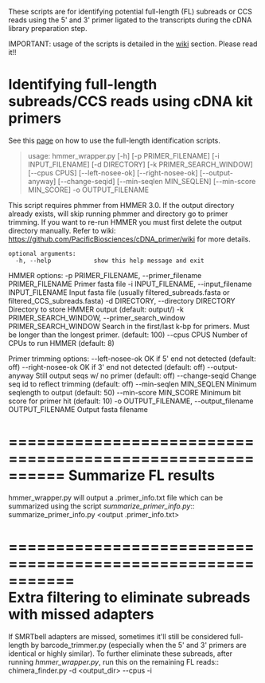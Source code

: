 These scripts are for identifying potential full-length (FL) subreads or CCS reads using the 5' and 3' primer ligated to the transcripts during the cDNA library preparation step.

IMPORTANT: usage of the scripts is detailed in the [wiki](https://github.com/Magdoll/cDNA_primer/wiki) section. Please read it!!


# Identifying full-length subreads/CCS reads using cDNA kit primers

See this [page](https://github.com/Magdoll/cDNA_primer/wiki/How-to-identify-full-length-transcripts-in-PacBio-data) on how to use the full-length identification scripts. 


> usage: hmmer_wrapper.py
>       [-h] [-p PRIMER_FILENAME] [-i INPUT_FILENAME] [-d DIRECTORY]
>       [-k PRIMER_SEARCH_WINDOW] [--cpus CPUS] [--left-nosee-ok]
>       [--right-nosee-ok] [--output-anyway] [--change-seqid]
>       [--min-seqlen MIN_SEQLEN] [--min-score MIN_SCORE] -o OUTPUT_FILENAME

 This script requires phmmer from HMMER 3.0.
 If the output directory already exists, will skip running phmmer and directory go to primer trimming.
 If you want to re-run HMMER you must first delete the output directory manually.
 Refer to wiki: https://github.com/PacificBiosciences/cDNA_primer/wiki for more details.

```shell
optional arguments:
  -h, --help            show this help message and exit
```

HMMER options:
  -p PRIMER_FILENAME, --primer_filename PRIMER_FILENAME
                        Primer fasta file
  -i INPUT_FILENAME, --input_filename INPUT_FILENAME
                        Input fasta file (usually filtered_subreads.fasta or filtered_CCS_subreads.fasta)
  -d DIRECTORY, --directory DIRECTORY
                        Directory to store HMMER output (default: output/)
  -k PRIMER_SEARCH_WINDOW, --primer_search_window PRIMER_SEARCH_WINDOW
                        Search in the first/last k-bp for primers. Must be longer than the longest primer. (default: 100)
  --cpus CPUS           Number of CPUs to run HMMER (default: 8)

Primer trimming options:
  --left-nosee-ok       OK if 5' end not detected (default: off)
  --right-nosee-ok      OK if 3' end not detected (default: off)
  --output-anyway       Still output seqs w/ no primer (default: off)
  --change-seqid        Change seq id to reflect trimming (default: off)
  --min-seqlen MIN_SEQLEN
                        Minimum seqlength to output (default: 50)
  --min-score MIN_SCORE
                        Minimum bit score for primer hit (default: 10)
  -o OUTPUT_FILENAME, --output_filename OUTPUT_FILENAME
                        Output fasta filename


==========================================================
Summarize FL results
==========================================================

hmmer_wrapper.py will output a .primer_info.txt file which can be summarized using the script *summarize_primer_info.py*::
    summarize_primer_info.py <output .primer_info.txt>

===========================================================                    
Extra filtering to eliminate subreads with missed adapters
===========================================================

If SMRTbell adapters are missed, sometimes it'll still be considered full-length by barcode_trimmer.py (especially
when the 5' and 3' primers are identical or highly similar). To further eliminate these subreads, after running
*hmmer_wrapper.py*, run this on the remaining FL reads::
    chimera_finder.py -d <output_dir> --cpus <cpus> -i <FL fasta filename>






